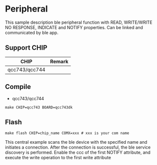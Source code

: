 # Peripheral

This sample description ble peripheral function with READ, WRITE/WRITE NO RESPONSE, INDICATE and NOTIFY properties. Can be linked and communicated by ble app.

## Support CHIP

|      CHIP        | Remark |
|:----------------:|:------:|
|qcc743/qcc744       |        |

## Compile

- qcc743/qcc744

```
make CHIP=qcc743 BOARD=qcc743dk
```

## Flash

```
make flash CHIP=chip_name COMX=xxx # xxx is your com name
```

This central example scans the ble device with the specified name and initiates a connection. After the connection is successful, the ble service discovery is performed. Enable the ccc of the first NOTIFY attribute, and execute the write operation to the first write attribute